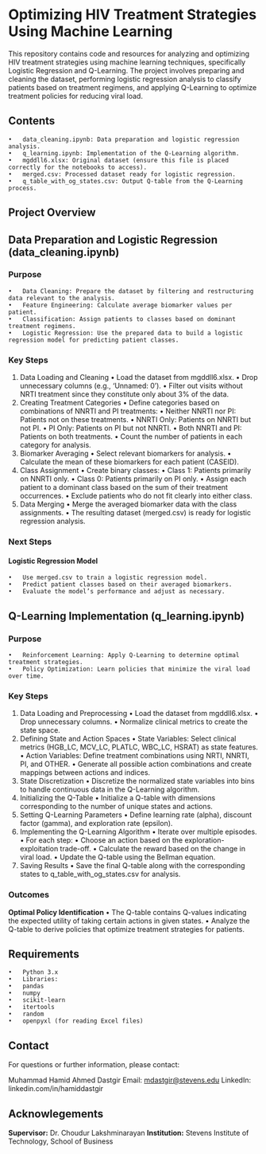 # Optimizing HIV Treatment Strategies Using Machine Learning

This repository contains code and resources for analyzing and optimizing HIV treatment strategies using machine learning techniques, specifically Logistic Regression and Q-Learning. The project involves preparing and cleaning the dataset, performing logistic regression analysis to classify patients based on treatment regimens, and applying Q-Learning to optimize treatment policies for reducing viral load.

## Contents

	•	data_cleaning.ipynb: Data preparation and logistic regression analysis.
	•	q_learning.ipynb: Implementation of the Q-Learning algorithm.
	•	mgddll6.xlsx: Original dataset (ensure this file is placed correctly for the notebooks to access).
	•	merged.csv: Processed dataset ready for logistic regression.
	•	q_table_with_og_states.csv: Output Q-table from the Q-Learning process.

## Project Overview

## Data Preparation and Logistic Regression (data_cleaning.ipynb)

### Purpose

	•	Data Cleaning: Prepare the dataset by filtering and restructuring data relevant to the analysis.
	•	Feature Engineering: Calculate average biomarker values per patient.
	•	Classification: Assign patients to classes based on dominant treatment regimens.
	•	Logistic Regression: Use the prepared data to build a logistic regression model for predicting patient classes.

### Key Steps

1. Data Loading and Cleaning
	•	Load the dataset from mgddll6.xlsx.
	•	Drop unnecessary columns (e.g., ‘Unnamed: 0’).
	•	Filter out visits without NRTI treatment since they constitute only about 3% of the data.
2. Creating Treatment Categories
	•	Define categories based on combinations of NNRTI and PI treatments:
	•	Neither NNRTI nor PI: Patients not on these treatments.
	•	NNRTI Only: Patients on NNRTI but not PI.
	•	PI Only: Patients on PI but not NNRTI.
	•	Both NNRTI and PI: Patients on both treatments.
	•	Count the number of patients in each category for analysis.
3. Biomarker Averaging
	•	Select relevant biomarkers for analysis.
	•	Calculate the mean of these biomarkers for each patient (CASEID).
4. Class Assignment
	•	Create binary classes:
	•	Class 1: Patients primarily on NNRTI only.
	•	Class 0: Patients primarily on PI only.
	•	Assign each patient to a dominant class based on the sum of their treatment occurrences.
	•	Exclude patients who do not fit clearly into either class.
5. Data Merging
	•	Merge the averaged biomarker data with the class assignments.
	•	The resulting dataset (merged.csv) is ready for logistic regression analysis.

### Next Steps

#### Logistic Regression Model
	•	Use merged.csv to train a logistic regression model.
	•	Predict patient classes based on their averaged biomarkers.
	•	Evaluate the model’s performance and adjust as necessary.

 ## Q-Learning Implementation (q_learning.ipynb)

 ### Purpose

 	•	Reinforcement Learning: Apply Q-Learning to determine optimal treatment strategies.
	•	Policy Optimization: Learn policies that minimize the viral load over time.

### Key Steps

1. Data Loading and Preprocessing
	•	Load the dataset from mgddll6.xlsx.
	•	Drop unnecessary columns.
	•	Normalize clinical metrics to create the state space.
2. Defining State and Action Spaces
	•	State Variables: Select clinical metrics (HGB_LC, MCV_LC, PLATLC, WBC_LC, HSRAT) as state features.
	•	Action Variables: Define treatment combinations using NRTI, NNRTI, PI, and OTHER.
	•	Generate all possible action combinations and create mappings between actions and indices.
3. State Discretization
	•	Discretize the normalized state variables into bins to handle continuous data in the Q-Learning algorithm.
4. Initializing the Q-Table
	•	Initialize a Q-table with dimensions corresponding to the number of unique states and actions.
5. Setting Q-Learning Parameters
	•	Define learning rate (alpha), discount factor (gamma), and exploration rate (epsilon).
6. Implementing the Q-Learning Algorithm
	•	Iterate over multiple episodes.
	•	For each step:
	•	Choose an action based on the exploration-exploitation trade-off.
	•	Calculate the reward based on the change in viral load.
	•	Update the Q-table using the Bellman equation.
7. Saving Results
	•	Save the final Q-table along with the corresponding states to q_table_with_og_states.csv for analysis.

### Outcomes

**Optimal Policy Identification**
	•	The Q-table contains Q-values indicating the expected utility of taking certain actions in given states.
	•	Analyze the Q-table to derive policies that optimize treatment strategies for patients.


 ## Requirements

	•	Python 3.x
	•	Libraries:
	•	pandas
	•	numpy
	•	scikit-learn
	•	itertools
	•	random
	•	openpyxl (for reading Excel files)


## Contact

For questions or further information, please contact:

Muhammad Hamid Ahmed Dastgir
Email: mdastgir@stevens.edu
LinkedIn: linkedin.com/in/hamiddastgir

## Acknowlegements

**Supervisor:** Dr. Choudur Lakshminarayan
**Institution:** Stevens Institute of Technology, School of Business



 
